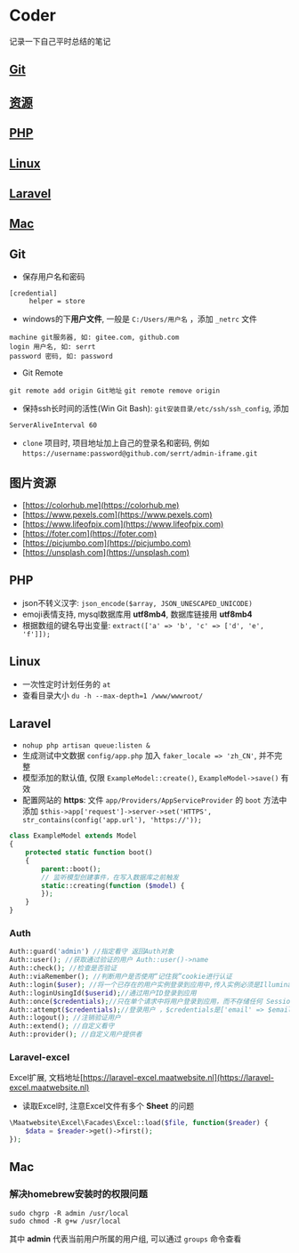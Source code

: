 # Coder
记录一下自己平时总结的笔记

## [Git](#git)
## [资源](#resource)
## [PHP](#php)
## [Linux](#linux)
## [Laravel](#laravel)
## [Mac](#mac)

<a name="git"></a>
## Git

- 保存用户名和密码

```
[credential]
     helper = store
```

- windows的下**用户文件**, 一般是 `C:/Users/用户名` ，添加 `_netrc` 文件

```
machine git服务器, 如: gitee.com, github.com
login 用户名, 如: serrt
password 密码, 如: password
```

- Git Remote

`git remote add origin Git地址`
`git remote remove origin`

- 保持ssh长时间的活性(Win Git Bash): `git安装目录/etc/ssh/ssh_config`, 添加

```
ServerAliveInterval 60
```

- `clone` 项目时, 项目地址加上自己的登录名和密码, 例如 `https://username:password@github.com/serrt/admin-iframe.git`

<a name="resource"></a>
## 图片资源

- [https://colorhub.me](https://colorhub.me)
- [https://www.pexels.com](https://www.pexels.com)
- [https://www.lifeofpix.com](https://www.lifeofpix.com)
- [https://foter.com](https://foter.com)
- [https://picjumbo.com](https://picjumbo.com)
- [https://unsplash.com](https://unsplash.com)

<a name="php"></a>
## PHP

- json不转义汉字: `json_encode($array, JSON_UNESCAPED_UNICODE)`
- emoji表情支持, mysql数据库用 **utf8mb4**, 数据库链接用 **utf8mb4**
- 根据数组的键名导出变量: `extract(['a' => 'b', 'c' => ['d', 'e', 'f']]);`

<a name="linux"></a>
## Linux

- 一次性定时计划任务的 `at`
- 查看目录大小 `du -h --max-depth=1 /www/wwwroot/`

<a name="laravel"></a>
## Laravel

- `nohup php artisan queue:listen &`
- 生成测试中文数据 `config/app.php` 加入 `faker_locale => 'zh_CN'`, 并不完整
- 模型添加的默认值, 仅限 `ExampleModel::create()`, `ExampleModel->save()` 有效
- 配置网站的 **https**: 文件 `app/Providers/AppServiceProvider` 的 `boot` 方法中添加 `$this->app['request']->server->set('HTTPS', str_contains(config('app.url'), 'https://'));`

```php
class ExampleModel extends Model
{
    protected static function boot()
    {
        parent::boot();
        // 监听模型创建事件，在写入数据库之前触发
        static::creating(function ($model) {
        });
    }
}
```

### Auth

```php
Auth::guard('admin') //指定看守 返回Auth对象
Auth::user(); //获取通过验证的用户 Auth::user()->name
Auth::check(); //检查是否验证
Auth::viaRemember(); //判断用户是否使用“记住我”cookie进行认证
Auth::login($user); //将一个已存在的用户实例登录到应用中,传入实例必须是Illuminate\Contracts\Auth\Authenticatable 契约的实现
Auth::loginUsingId($userid);//通过用户ID登录到应用
Auth::once($credentials);//只在单个请求中将用户登录到应用，而不存储任何 Session 和 Cookie
Auth::attempt($credentials);//登录用户 ，$credentials是['email' => $email, 'password' => $password],这个方法会和数据库对比
Auth::logout(); //注销验证用户
Auth::extend(); //自定义看守
Auth::provider(); //自定义用户提供者
```

### Laravel-excel

Excel扩展, 文档地址[https://laravel-excel.maatwebsite.nl](https://laravel-excel.maatwebsite.nl)

- 读取Excel时, 注意Excel文件有多个 **Sheet** 的问题

```php
\Maatwebsite\Excel\Facades\Excel::load($file, function($reader) {
    $data = $reader->get()->first();
});
```

<a name="mac"></a>
## Mac

### 解决homebrew安装时的权限问题

```
sudo chgrp -R admin /usr/local 
sudo chmod -R g+w /usr/local
```

其中 **admin** 代表当前用户所属的用户组, 可以通过 `groups` 命令查看
